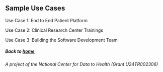 ## Sample Use Cases

Use Case 1: End to End Patient Platform

Use Case 2: Clinical Research Center Trainings

Use Case 3: Building the Software Development Team

##### Back to [home](https://data2health.github.io/CTS-Personas/)

###### A project of the National Center for Data to Health (Grant U24TR002306)
